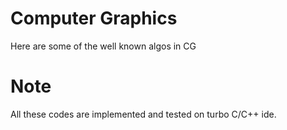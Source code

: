 # Computer Graphics
Here are some of the well known algos in CG


# Note 
All these codes are implemented and tested on turbo C/C++ ide. 
